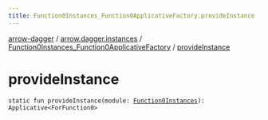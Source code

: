 ```yaml
---
title: Function0Instances_Function0ApplicativeFactory.provideInstance - arrow-dagger
---
```


[arrow-dagger](../../index.html) / [arrow.dagger.instances](../index.html) / [Function0Instances_Function0ApplicativeFactory](index.html) / [provideInstance](./provide-instance.html)

# provideInstance

`static fun provideInstance(module: `[`Function0Instances`](../-function0-instances/index.html)`): Applicative<ForFunction0>`